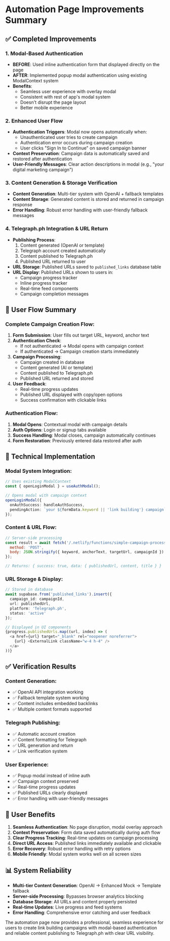 # Automation Page Improvements Summary

## ✅ Completed Improvements

### 1. Modal-Based Authentication
- **BEFORE**: Used inline authentication form that displayed directly on the page
- **AFTER**: Implemented popup modal authentication using existing ModalContext system
- **Benefits**: 
  - Seamless user experience with overlay modal
  - Consistent with rest of app's modal system
  - Doesn't disrupt the page layout
  - Better mobile experience

### 2. Enhanced User Flow
- **Authentication Triggers**: Modal now opens automatically when:
  - Unauthenticated user tries to create campaign
  - Authentication error occurs during campaign creation
  - User clicks "Sign In to Continue" on saved campaign banner
- **Context Preservation**: Campaign data is automatically saved and restored after authentication
- **User-Friendly Messages**: Clear action descriptions in modal (e.g., "your digital marketing campaign")

### 3. Content Generation & Storage Verification
- **Content Generation**: Multi-tier system with OpenAI + fallback templates
- **Content Storage**: Generated content is stored and returned in campaign response
- **Error Handling**: Robust error handling with user-friendly fallback messages

### 4. Telegraph.ph Integration & URL Return
- **Publishing Process**: 
  1. Content generated (OpenAI or template)
  2. Telegraph account created automatically
  3. Content published to Telegraph.ph
  4. Published URL returned to user
- **URL Storage**: Published URLs saved to `published_links` database table
- **URL Display**: Published URLs shown to users in:
  - Campaign progress tracker
  - Inline progress tracker  
  - Real-time feed components
  - Campaign completion messages

## 🔄 User Flow Summary

### Complete Campaign Creation Flow:
1. **Form Submission**: User fills out target URL, keyword, anchor text
2. **Authentication Check**: 
   - If not authenticated → Modal opens with campaign context
   - If authenticated → Campaign creation starts immediately
3. **Campaign Processing**:
   - Campaign created in database
   - Content generated (AI or template) 
   - Content published to Telegraph.ph
   - Published URL returned and stored
4. **User Feedback**:
   - Real-time progress updates
   - Published URL displayed with copy/open options
   - Success confirmation with clickable links

### Authentication Flow:
1. **Modal Opens**: Contextual modal with campaign details
2. **Auth Options**: Login or signup tabs available
3. **Success Handling**: Modal closes, campaign automatically continues
4. **Form Restoration**: Previously entered data restored after auth

## 🎯 Technical Implementation

### Modal System Integration:
```typescript
// Uses existing ModalContext
const { openLoginModal } = useAuthModal();

// Opens modal with campaign context
openLoginModal({
  onAuthSuccess: handleAuthSuccess,
  pendingAction: `your ${formData.keyword || 'link building'} campaign`
});
```

### Content & URL Flow:
```javascript
// Server-side processing
const result = await fetch('/.netlify/functions/simple-campaign-processor', {
  method: 'POST',
  body: JSON.stringify({ keyword, anchorText, targetUrl, campaignId })
});

// Returns: { success: true, data: { publishedUrl, content, title } }
```

### URL Storage & Display:
```typescript
// Stored in database
await supabase.from('published_links').insert({
  campaign_id: campaignId,
  url: publishedUrl,
  platform: 'Telegraph.ph',
  status: 'active'
});

// Displayed in UI components
{progress.publishedUrls.map((url, index) => (
  <a href={url} target="_blank" rel="noopener noreferrer">
    {url} <ExternalLink className="w-4 h-4" />
  </a>
))}
```

## ✅ Verification Results

### Content Generation:
- ✅ OpenAI API integration working
- ✅ Fallback template system working
- ✅ Content includes embedded backlinks
- ✅ Multiple content formats supported

### Telegraph Publishing:
- ✅ Automatic account creation
- ✅ Content formatting for Telegraph
- ✅ URL generation and return
- ✅ Link verification system

### User Experience:
- ✅ Popup modal instead of inline auth
- ✅ Campaign context preserved
- ✅ Real-time progress updates
- ✅ Published URLs clearly displayed
- ✅ Error handling with user-friendly messages

## 🚀 User Benefits

1. **Seamless Authentication**: No page disruption, modal overlay approach
2. **Context Preservation**: Form data saved automatically during auth flow
3. **Clear Progress Tracking**: Real-time updates on campaign processing
4. **Direct URL Access**: Published links immediately available and clickable
5. **Error Recovery**: Robust error handling with retry options
6. **Mobile Friendly**: Modal system works well on all screen sizes

## 📊 System Reliability

- **Multi-tier Content Generation**: OpenAI → Enhanced Mock → Template fallback
- **Server-side Processing**: Bypasses browser analytics blocking
- **Database Storage**: All URLs and content properly persisted
- **Real-time Updates**: Live progress and feed systems
- **Error Handling**: Comprehensive error catching and user feedback

The automation page now provides a professional, seamless experience for users to create link building campaigns with modal-based authentication and reliable content publishing to Telegraph.ph with clear URL visibility.
